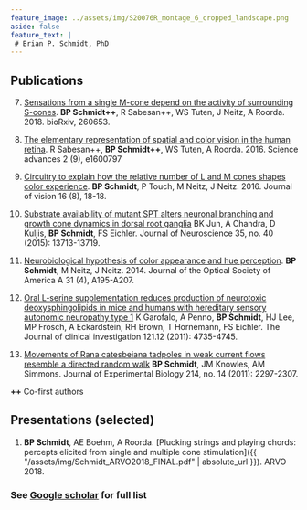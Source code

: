 ```yaml
---
feature_image: ../assets/img/S20076R_montage_6_cropped_landscape.png
aside: false
feature_text: |
 # Brian P. Schmidt, PhD
---
```


## Publications

7. [Sensations from a single M-cone depend on the activity of surrounding S-cones][blue-paper]. **BP Schmidt++**, R Sabesan++, WS Tuten, J Neitz, A Roorda. 2018. bioRxiv, 260653.

6. [The elementary representation of spatial and color vision in the human retina][white-paper]. R Sabesan++, **BP Schmidt++**, WS Tuten, A Roorda. 2016. Science advances 2 (9), e1600797

5. [Circuitry to explain how the relative number of L and M cones shapes color experience][green-paper]. **BP Schmidt**, P Touch, M Neitz, J Neitz. 2016. Journal of vision 16 (8), 18-18.

4. [Substrate availability of mutant SPT alters neuronal branching and growth cone dynamics in dorsal root ganglia][DRGs] BK Jun, A Chandra, D Kuljis, **BP Schmidt**, FS Eichler. Journal of Neuroscience 35, no. 40 (2015): 13713-13719.

3. [Neurobiological hypothesis of color appearance and hue perception][model-paper]. **BP Schmidt**, M Neitz, J Neitz. 2014. Journal of the Optical Society of America A 31 (4), A195-A207.

2. [Oral L-serine supplementation reduces production of neurotoxic deoxysphingolipids in mice and humans with hereditary sensory autonomic neuropathy type 1][garofalo] K Garofalo, A Penno, **BP Schmidt**, HJ Lee, MP Frosch, A Eckardstein, RH Brown, T Hornemann, FS Eichler. The Journal of clinical investigation 121.12 (2011): 4735-4745.

1. [Movements of Rana catesbeiana tadpoles in weak current flows resemble a directed random walk][tadpoles] **BP Schmidt**, JM Knowles, AM Simmons. Journal of Experimental Biology 214, no. 14 (2011): 2297-2307.

**++** Co-first authors

## Presentations (selected)

1. **BP Schmidt**, AE Boehm, A Roorda.  [Plucking strings and playing chords: percepts elicited from single and multiple cone stimulation]({{ "/assets/img/Schmidt_ARVO2018_FINAL.pdf" | absolute_url }}). ARVO 2018.


### See [Google scholar][scholar] for full list


[blue-paper]: https://www.biorxiv.org/content/early/2018/02/09/260653
[white-paper]: http://advances.sciencemag.org/content/2/9/e1600797
[green-paper]: http://jov.arvojournals.org/article.aspx?articleid=2531368
[model-paper]: https://www.ncbi.nlm.nih.gov/pubmed/24695170
[garofalo]: https://www.jci.org/articles/view/57549
[DRGs]: http://www.jneurosci.org/content/35/40/13713.short
[tadpoles]: http://jeb.biologists.org/content/214/14/2297.short
[scholar]: https://scholar.google.com/citations?user=omyFr4IAAAAJ&hl=en

[RoordaLab]: orda.vision.berkeley.edu
[UCB]: https://www.berkeley.edu/
[Opto]: https://optometry.berkeley.edu/ 
[Neuro]: http://depts.washington.edu/neurogrd/
[NeitzLab]: http://neitzvision.com/

